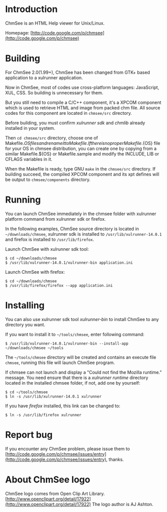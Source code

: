Introduction
============

ChmSee is an HTML Help viewer for Unix/Linux.

Homepage: [http://code.google.com/p/chmsee](http://code.google.com/p/chmsee)

Building
========

For ChmSee 2.0(1.99+), ChmSee has been changed from GTK+ based
application to a xulrunner application.

Now in ChmSee, most of codes use cross-platform languages: JavaScript,
XUL, CSS. So building is unnecessary for them.

But you still need to compile a C/C++ component, it's a XPCOM
component which is used to retrieve HTML and image from packed chm
file. All source codes for this component are located in `chmsee/src`
directory.

Before building, you must confirm *xulrunner sdk* and *chmlib* already
installed in your system.

Then `cd chmsee/src` directory, choose one of Makefile.${OS} files and
rename it to Makefile. If there is no proper Makefile.${OS} file for
your OS in chmsee distribution, you can create one by copying from a
similar Makefile.${OS} or Makefile.sample and modify the INCLUDE, LIB
or CFLAGS variables in it.

When the Makefile is ready, type GNU `make` in the `chmsee/src`
directory. If building succeed, the compiled XPCOM component and its
xpt defines will be output to `chmsee/components` directory.

Running
=======

You can launch ChmSee immediately in the chmsee folder with xulrunner
platform command from xulrunner sdk or firefox.

In the following examples, ChmSee source directory is located in
`~/downloads/chmsee`, xulrunner sdk is installed to
`/usr/lib/xulrunner-14.0.1` and  firefox is installed to
`/usr/lib/firefox`.

Launch ChmSee with xulrunner sdk tool:

    $ cd ~/downloads/chmsee
    $ /usr/lib/xulrunner-14.0.1/xulrunner-bin application.ini

Launch ChmSee with firefox:

    $ cd ~/downloads/chmsee
    $ /usr/lib/firefox/firefox --app application.ini

Installing
==========

You can also use xulrunner sdk tool *xulrunner-bin* to install ChmSee
to any directory you want.

If you want to install it to `~/tools/chmsee`, enter following command:

    $ /usr/lib/xulrunner-14.0.1/xulrunner-bin --install-app ~/downloads/chmsee ~/tools

The `~/tools/chmsee` directory will be created and contains an execute
file `chmsee`, running this file will launch ChmSee program.

If chmsee can not launch and display a "Could not find the Mozilla
runtime." message. You need ensure that there is a *xulrunner runtime*
directory located in the installed chmsee folder, if not, add one by
yourself:

    $ cd ~/tools/chmsee
    $ ln -s /usr/lib/xulrunner-14.0.1 xulrunner

If you have *firefox* installed, this link can be changed to:

    $ ln -s /usr/lib/firefox xulrunner


Report bug
==========

If you encounter any ChmSee problem, please issue them to
[http://code.google.com/p/chmsee/issues/entry](http://code.google.com/p/chmsee/issues/entry),
thanks.

About ChmSee logo
=================

ChmSee logo comes from Open Clip Art Library.
[http://www.openclipart.org/detail/17922](http://www.openclipart.org/detail/17922)
The logo author is AJ Ashton.
